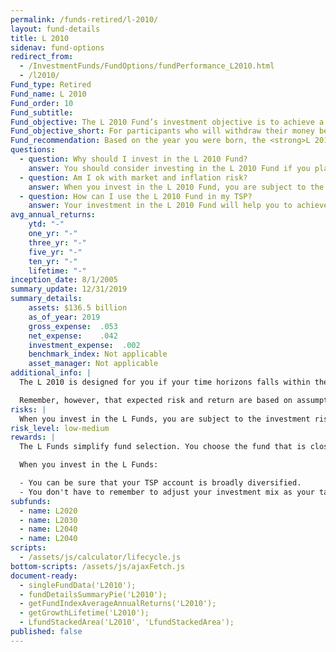 ```yaml
---
permalink: /funds-retired/l-2010/
layout: fund-details
title: L 2010
sidenav: fund-options
redirect_from:
  - /InvestmentFunds/FundOptions/fundPerformance_L2010.html
  - /l2010/
Fund_type: Retired
Fund_name: L 2010
Fund_order: 10
Fund_subtitle:
Fund_objective: The L 2010 Fund’s investment objective is to achieve a moderate level of growth with a moderate emphasis on preservation of assets. The Fund's allocation in the G, F, C, S, and I Funds is adjusted quarterly. The L 2010 will roll into the L Income Fund automatically in July 2010 when its allocation becomes the same as the allocation of the L Income Fund.
Fund_objective_short: For participants who will withdraw their money beginning 2010 through 2024.
Fund_recommendation: Based on the year you were born, the <strong>L 2010 Fund</strong> may be a good choice for you because it decreases exposure to risk as you near retirement.
questions:
  - question: Why should I invest in the L 2010 Fund?
    answer: You should consider investing in the L 2010 Fund if you plan to withdraw money from your TSP account beginning 2019 through 2024.
  - question: Am I ok with market and inflation risk?
    answer: When you invest in the L 2010 Fund, you are subject to the investment risks associated with the G, F, C, S, and I funds. This means that the L 2010 Fund can have periods of gain and loss, just as the individual TSP funds do.
  - question: How can I use the L 2010 Fund in my TSP?
    answer: Your investment in the L 2010 Fund will help you to achieve the best expected return for the amount of expected risk that is appropriate for your time horizon. The L 2010 Fund makes the investing process easy for you because you do not have to figure out how to diversify your account or how and when to rebalance - it’s done for you.
avg_annual_returns:
    ytd: "-"
    one_yr: "-"
    three_yr: "-"
    five_yr: "-"
    ten_yr: "-"
    lifetime: "-"
inception_date: 8/1/2005
summary_update: 12/31/2019
summary_details:
    assets: $136.5 billion
    as_of_year: 2019
    gross_expense:  .053
    net_expense:    .042
    investment_expense:  .002
    benchmark_index: Not applicable
    asset_manager: Not applicable
additional_info: |
  The L 2010 is designed for you if your time horizons falls within the 2019 through 2024 range. The asset allocation of this fund is adjusted quarterly, moving to a more conservative mix, gradually approaching that of the L Income Fund. Between quarterly adjustments, the asset allocation of the L 2010 is maintained through daily rebalancing to the fund’s target allocation.

  Remember, however, that expected risk and return are based on assumptions about future economic conditions and investment performance. There is no guaranteed rate of return for any period, either short-term or long-term. For the fund’s historical returns, visit [Share Price History]({{ site.baseurl }}/fund-performance/share-price-history/). Past performance does not guarantee future results.
risks: |
  When you invest in the L Funds, you are subject to the investment risks associated with the G, F, C, S, and I funds. Your account is not guaranteed against loss. The L Funds can have periods of gain and loss, just as the individual TSP funds do.
risk_level: low-medium
rewards: |
  The L Funds simplify fund selection. You choose the fund that is closest to your target date (or, if your target date falls between the target dates that are offered, you can split your account between the two target date funds closest to your time horizon).

  When you invest in the L Funds:

  - You can be sure that your TSP account is broadly diversified.
  - You don't have to remember to adjust your investment mix as your target date approaches - it's done for you.
subfunds:
  - name: L2020
  - name: L2030
  - name: L2040
  - name: L2040
scripts:
  - /assets/js/calculator/lifecycle.js
bottom-scripts: /assets/js/ajaxFetch.js
document-ready:
  - singleFundData('L2010');
  - fundDetailsSummaryPie('L2010');
  - getFundIndexAverageAnnualReturns('L2010');
  - getGrowthLifetime('L2010');
  - LfundStackedArea('L2010', 'LfundStackedArea');
published: false
---
```

